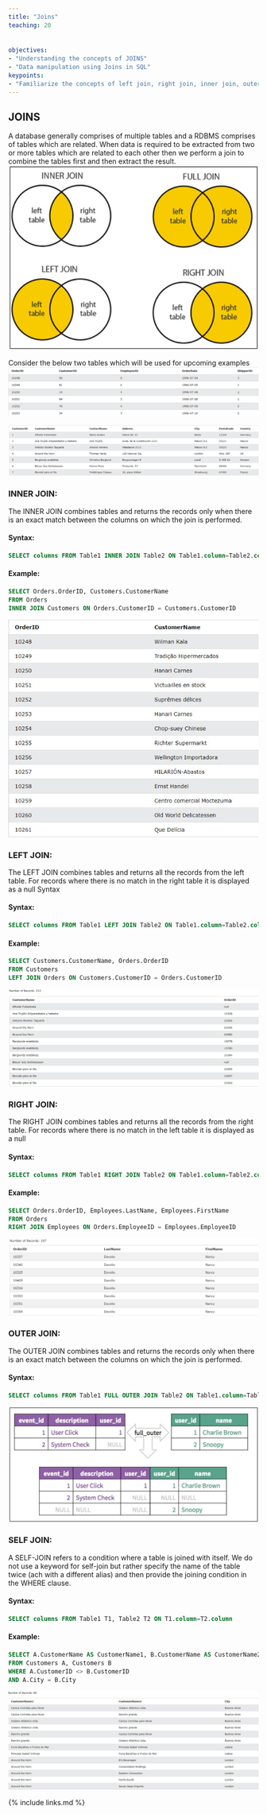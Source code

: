 ```yaml
---
title: "Joins"
teaching: 20


objectives:
- "Understanding the concepts of JOINS"
- "Data manipulation using Joins in SQL"
keypoints:
- "Familiarize the concepts of left join, right join, inner join, outer join and self join along with hands on examples"
---
```


## JOINS

A database generally comprises of multiple tables and a RDBMS comprises of tables which are related. When data is required to be extracted from two or more tables which are related to each other then we perform a join to combine the tables first and then extract the result.
![Joins_1](../fig/Joins__new_1.JPG)

Consider the below two tables which will be used for upcoming examples
![Joins_2](../fig/Joins__new_2.JPG)

![Joins_3](../fig/Joins__new_3.JPG)
### INNER JOIN:

The INNER  JOIN combines  tables  and  returns  the  records  only  when  there  is  an  exact match between the columns on which the join is performed.

#### Syntax:

```sql
SELECT columns FROM Table1 INNER JOIN Table2 ON Table1.column=Table2.column
```

#### Example:
```sql
SELECT Orders.OrderID, Customers.CustomerName
FROM Orders
INNER JOIN Customers ON Orders.CustomerID = Customers.CustomerID
```
![Joins_4](../fig/Joins__new_4.JPG)

### LEFT JOIN:

The LEFT JOIN combines tables and returns all the records from the left table. For records where there is no match in the right table it is displayed as a null Syntax

#### Syntax:

```sql
SELECT columns FROM Table1 LEFT JOIN Table2 ON Table1.column=Table2.column
```

#### Example:
```sql
SELECT Customers.CustomerName, Orders.OrderID
FROM Customers
LEFT JOIN Orders ON Customers.CustomerID = Orders.CustomerID
```
![Joins_5](../fig/Joins__new_5.JPG)

### RIGHT JOIN:

The RIGHT JOIN combines  tables  and  returns  all  the  records  from  the  right  table.  For records where there is no match in the left table it is displayed as a null

#### Syntax:

```sql
SELECT columns FROM Table1 RIGHT JOIN Table2 ON Table1.column=Table2.column
```

#### Example:
```sql
SELECT Orders.OrderID, Employees.LastName, Employees.FirstName
FROM Orders
RIGHT JOIN Employees ON Orders.EmployeeID = Employees.EmployeeID
```
![Joins_6](../fig/Joins__new_6.JPG)

### OUTER JOIN:

The OUTER JOIN combines tables and returns the records only when there is an exact match between the columns on which the join is performed.

#### Syntax:
```sql
SELECT columns FROM Table1 FULL OUTER JOIN Table2 ON Table1.column=Table2.column
```
![Joins_7](../fig/Joins__new_7.JPG)

### SELF JOIN:

A SELF-JOIN refers  to  a  condition  where  a  table  is  joined  with  itself.  We  do  not  use  a keyword for self-join but rather specify the name of the table twice (ach with a different alias) and then provide the joining condition in the WHERE clause.

#### Syntax:

```sql
SELECT columns FROM Table1 T1, Table2 T2 ON T1.column=T2.column
```

#### Example:

```sql
SELECT A.CustomerName AS CustomerName1, B.CustomerName AS CustomerName2, A.City
FROM Customers A, Customers B
WHERE A.CustomerID <> B.CustomerID
AND A.City = B.City
```
![Joins_8](../fig/Joins__new_8.JPG)

{% include links.md %}
